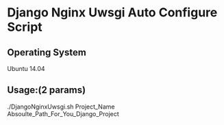 # Django Nginx Uwsgi Auto Configure Script

## Operating System
Ubuntu 14.04

## Usage:(2 params)
./DjangoNginxUwsgi.sh Project_Name Absoulte_Path_For_You_Django_Project



